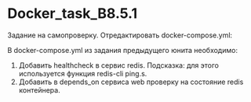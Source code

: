 # Docker_task_B8.5.1

Задание на самопроверку. Отредактировать docker-compose.yml:

В docker-compose.yml из задания предыдущего юнита необходимо:

1. Добавить healthcheck в сервис redis. Подсказка: для этого используется функция redis-cli ping.s.
2. Добавить в depends_on сервиса web проверку на состояние redis контейнера.
